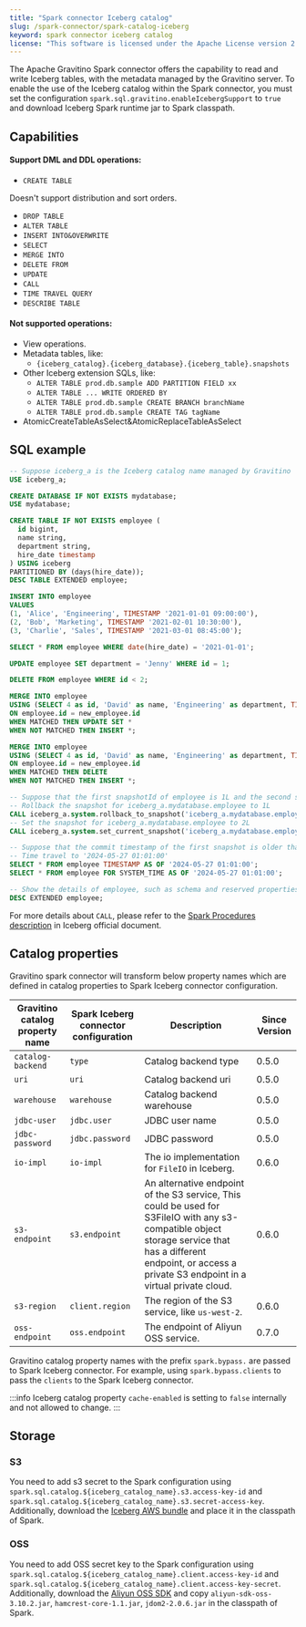 ```yaml
---
title: "Spark connector Iceberg catalog"
slug: /spark-connector/spark-catalog-iceberg
keyword: spark connector iceberg catalog
license: "This software is licensed under the Apache License version 2."
---
```


The Apache Gravitino Spark connector offers the capability to read and write Iceberg tables, with the metadata managed by the Gravitino server. To enable the use of the Iceberg catalog within the Spark connector, you must set the configuration `spark.sql.gravitino.enableIcebergSupport` to `true` and download Iceberg Spark runtime jar to Spark classpath.

## Capabilities

#### Support DML and DDL operations:

- `CREATE TABLE`

Doesn't support distribution and sort orders.

- `DROP TABLE`
- `ALTER TABLE`
- `INSERT INTO&OVERWRITE`
- `SELECT`
- `MERGE INTO`
- `DELETE FROM`
- `UPDATE`
- `CALL`
- `TIME TRAVEL QUERY`
- `DESCRIBE TABLE`

#### Not supported operations:

- View operations.
- Metadata tables, like:
  - `{iceberg_catalog}.{iceberg_database}.{iceberg_table}.snapshots`
- Other Iceberg extension SQLs, like:
  - `ALTER TABLE prod.db.sample ADD PARTITION FIELD xx`
  - `ALTER TABLE ... WRITE ORDERED BY`
  - `ALTER TABLE prod.db.sample CREATE BRANCH branchName`
  - `ALTER TABLE prod.db.sample CREATE TAG tagName`
- AtomicCreateTableAsSelect&AtomicReplaceTableAsSelect

## SQL example

```sql
-- Suppose iceberg_a is the Iceberg catalog name managed by Gravitino
USE iceberg_a;

CREATE DATABASE IF NOT EXISTS mydatabase;
USE mydatabase;

CREATE TABLE IF NOT EXISTS employee (
  id bigint,
  name string,
  department string,
  hire_date timestamp
) USING iceberg
PARTITIONED BY (days(hire_date));
DESC TABLE EXTENDED employee;

INSERT INTO employee
VALUES
(1, 'Alice', 'Engineering', TIMESTAMP '2021-01-01 09:00:00'),
(2, 'Bob', 'Marketing', TIMESTAMP '2021-02-01 10:30:00'),
(3, 'Charlie', 'Sales', TIMESTAMP '2021-03-01 08:45:00');

SELECT * FROM employee WHERE date(hire_date) = '2021-01-01';

UPDATE employee SET department = 'Jenny' WHERE id = 1;

DELETE FROM employee WHERE id < 2;

MERGE INTO employee
USING (SELECT 4 as id, 'David' as name, 'Engineering' as department, TIMESTAMP '2021-04-01 09:00:00' as hire_date) as new_employee
ON employee.id = new_employee.id
WHEN MATCHED THEN UPDATE SET *
WHEN NOT MATCHED THEN INSERT *;

MERGE INTO employee
USING (SELECT 4 as id, 'David' as name, 'Engineering' as department, TIMESTAMP '2021-04-01 09:00:00' as hire_date) as new_employee
ON employee.id = new_employee.id
WHEN MATCHED THEN DELETE
WHEN NOT MATCHED THEN INSERT *;

-- Suppose that the first snapshotId of employee is 1L and the second snapshotId is 2L
-- Rollback the snapshot for iceberg_a.mydatabase.employee to 1L
CALL iceberg_a.system.rollback_to_snapshot('iceberg_a.mydatabase.employee', 1);
-- Set the snapshot for iceberg_a.mydatabase.employee to 2L
CALL iceberg_a.system.set_current_snapshot('iceberg_a.mydatabase.employee', 2);

-- Suppose that the commit timestamp of the first snapshot is older than '2024-05-27 01:01:00'
-- Time travel to '2024-05-27 01:01:00'
SELECT * FROM employee TIMESTAMP AS OF '2024-05-27 01:01:00';
SELECT * FROM employee FOR SYSTEM_TIME AS OF '2024-05-27 01:01:00';

-- Show the details of employee, such as schema and reserved properties(like location, current-snapshot-id, provider, format, format-version, etc)
DESC EXTENDED employee;
```

For more details about `CALL`, please refer to the [Spark Procedures description](https://iceberg.apache.org/docs/1.5.2/spark-procedures/#spark-procedures) in Iceberg official document. 

## Catalog properties

Gravitino spark connector will transform below property names which are defined in catalog properties to Spark Iceberg connector configuration.

| Gravitino catalog property name | Spark Iceberg connector configuration | Description                                                                                                                                                                                                         | Since Version |
|---------------------------------|---------------------------------------|---------------------------------------------------------------------------------------------------------------------------------------------------------------------------------------------------------------------|---------------|
| `catalog-backend`               | `type`                                | Catalog backend type                                                                                                                                                                                                | 0.5.0         |
| `uri`                           | `uri`                                 | Catalog backend uri                                                                                                                                                                                                 | 0.5.0         |
| `warehouse`                     | `warehouse`                           | Catalog backend warehouse                                                                                                                                                                                           | 0.5.0         |
| `jdbc-user`                     | `jdbc.user`                           | JDBC user name                                                                                                                                                                                                      | 0.5.0         |
| `jdbc-password`                 | `jdbc.password`                       | JDBC password                                                                                                                                                                                                       | 0.5.0         |
| `io-impl`                       | `io-impl`                             | The io implementation for `FileIO` in Iceberg.                                                                                                                                                                      | 0.6.0         |
| `s3-endpoint`                   | `s3.endpoint`                         | An alternative endpoint of the S3 service, This could be used for S3FileIO with any s3-compatible object storage service that has a different endpoint, or access a private S3 endpoint in a virtual private cloud. | 0.6.0         | 
| `s3-region`                     | `client.region`                       | The region of the S3 service, like `us-west-2`.                                                                                                                                                                     | 0.6.0         |
| `oss-endpoint`                  | `oss.endpoint`                        | The endpoint of Aliyun OSS service.                                                                                                                                                                                 | 0.7.0         |

Gravitino catalog property names with the prefix `spark.bypass.` are passed to Spark Iceberg connector. For example, using `spark.bypass.clients` to pass the `clients` to the Spark Iceberg connector.

:::info
Iceberg catalog property `cache-enabled` is setting to `false` internally and not allowed to change.
:::

## Storage

### S3

You need to add s3 secret to the Spark configuration using `spark.sql.catalog.${iceberg_catalog_name}.s3.access-key-id` and `spark.sql.catalog.${iceberg_catalog_name}.s3.secret-access-key`. Additionally, download the [Iceberg AWS bundle](https://mvnrepository.com/artifact/org.apache.iceberg/iceberg-aws-bundle) and place it in the classpath of Spark.

### OSS

You need to add OSS secret key to the Spark configuration using `spark.sql.catalog.${iceberg_catalog_name}.client.access-key-id` and `spark.sql.catalog.${iceberg_catalog_name}.client.access-key-secret`. Additionally, download the [Aliyun OSS SDK](https://gosspublic.alicdn.com/sdks/java/aliyun_java_sdk_3.10.2.zip) and copy `aliyun-sdk-oss-3.10.2.jar`, `hamcrest-core-1.1.jar`, `jdom2-2.0.6.jar` in the classpath of Spark.